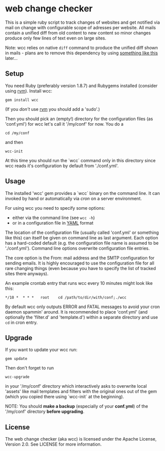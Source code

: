 web change checker
==================

This is a simple ruby script to track changes of websites and get notified via mail on
change with configurable scope of adresses per website. All mails contain a unified diff
from old content to new content so minor changes produce only few lines of text even on large sites.

Note: wcc relies on native `diff` command to produce the unified diff shown in mails -
plans are to remove this dependency by using [something like this](https://github.com/samg/diffy) later...

Setup
-----

You need Ruby (preferably version 1.8.7) and Rubygems installed
(consider using [rvm](http://beginrescueend.com/)). Install wcc:

	gem install wcc

(If you *don't* use [rvm](http://beginrescueend.com/) you should add a 'sudo'.)

Then you should pick an (empty!) directory for the configuration files (as 'conf.yml') for wcc
let's call it '/my/conf' for now. You do a

	cd /my/conf

and then

	wcc-init

At this time you should run the ´wcc´ command only in this directory since wcc reads it's
configuration by default from './conf.yml'.

Usage
-----

The installed 'wcc' gem provides a ´wcc´ binary on the command line.
It can invoked by hand or automatically via *cron* on a server environment.

For using wcc you need to specify some options:

* either via the command line (see `wcc -h`)
* or in a configuration file in [YAML](https://secure.wikimedia.org/wikipedia/en/wiki/YAML) format

The location of the configuration file (usually called 'conf.yml' or something like this)
can itself be given on command line as last argument. Each option has a hard-coded default
(e.g. the configuration file name is assumed to be './conf.yml'). Command line options
overwrite configuration file entries.

The core option is the From: mail address and the SMTP configuration for sending emails.
It is highly encouraged to use the configuration file for all rare changing things
(even because you have to specify the list of tracked sites there anyways).

An example crontab entry that runs wcc every 10 minutes might look like this:

	*/10 *  * * *   root    cd /path/to/dir/with/conf;./wcc

By default wcc only outputs ERROR and FATAL messages to avoid your cron daemon spammin' around.
It is recommended to place 'conf.yml' (and optionally the 'filter.d' and 'template.d') within
a separate directory and use `cd` in cron entry.

Upgrade
-------

If you want to update your wcc run:

	gem update

Then don't forget to run

	wcc-upgrade

in your '/my/conf' directory which interactively asks to overwrite local 'assets'
like mail templates and filters with the original ones out of the gem (which you copied
there using ´wcc-init´ at the beginning).

NOTE: You should **make a backup** (especially of your **conf.yml**) of the '/my/conf'
directory **before upgrading**.

License
-------

The web change checker (aka wcc) is licensed under the Apache License, Version 2.0.
See LICENSE for more information.
